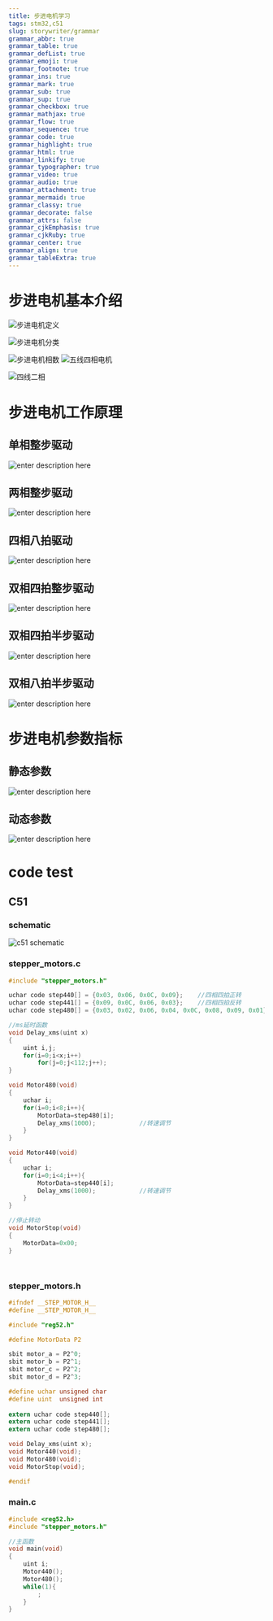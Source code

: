 ```yaml
---
title: 步进电机学习
tags: stm32,c51
slug: storywriter/grammar
grammar_abbr: true
grammar_table: true
grammar_defList: true
grammar_emoji: true
grammar_footnote: true
grammar_ins: true
grammar_mark: true
grammar_sub: true
grammar_sup: true
grammar_checkbox: true
grammar_mathjax: true
grammar_flow: true
grammar_sequence: true
grammar_code: true
grammar_highlight: true
grammar_html: true
grammar_linkify: true
grammar_typographer: true
grammar_video: true
grammar_audio: true
grammar_attachment: true
grammar_mermaid: true
grammar_classy: true
grammar_decorate: false
grammar_attrs: false
grammar_cjkEmphasis: true
grammar_cjkRuby: true
grammar_center: true
grammar_align: true
grammar_tableExtra: true
---
```


# 步进电机基本介绍
![步进电机定义](./images/1648358819030.png)

![步进电机分类](./images/1648358862106.png)

![步进电机相数](./images/1648358881057.png)
![五线四相电机](./images/1648358900509.png)

![四线二相](./images/1648358920368.png)
# 步进电机工作原理

## 单相整步驱动

![enter description here](./images/1648358973171.png)
## 两相整步驱动
![enter description here](./images/1648359028456.png)
## 四相八拍驱动
![enter description here](./images/1648359081821.png)
## 双相四拍整步驱动
![enter description here](./images/1648359159228.png)

## 双相四拍半步驱动
![enter description here](./images/1648359239008.png)
## 双相八拍半步驱动
![enter description here](./images/1648359260025.png)

# 步进电机参数指标
## 静态参数
![enter description here](./images/1648359390150.png)
## 动态参数
![enter description here](./images/1648359511528.png)

# code test
## C51
### schematic

![c51 schematic](./images/1648364950727.png)
### stepper_motors.c

``` c
#include "stepper_motors.h"

uchar code step440[] = {0x03, 0x06, 0x0C, 0x09};	//四相四拍正转
uchar code step441[] = {0x09, 0x0C, 0x06, 0x03};	//四相四拍反转
uchar code step480[] = {0x03, 0x02, 0x06, 0x04, 0x0C, 0x08, 0x09, 0x01};	//四相八拍正转

//ms延时函数
void Delay_xms(uint x)
{
	uint i,j;
	for(i=0;i<x;i++)
		for(j=0;j<112;j++);
}

void Motor480(void)
{
	uchar i;
	for(i=0;i<8;i++){
		MotorData=step480[i];
		Delay_xms(1000);			//转速调节
	}
}

void Motor440(void)
{
	uchar i;
	for(i=0;i<4;i++){
		MotorData=step440[i];
		Delay_xms(1000);			//转速调节
	}
}

//停止转动
void MotorStop(void)
{
	MotorData=0x00;
}




```

### stepper_motors.h

``` c
#ifndef __STEP_MOTOR_H__
#define __STEP_MOTOR_H__

#include "reg52.h"

#define MotorData P2

sbit motor_a = P2^0;
sbit motor_b = P2^1;
sbit motor_c = P2^2;
sbit motor_d = P2^3;

#define uchar unsigned char
#define uint  unsigned int
	
extern uchar code step440[];
extern uchar code step441[];
extern uchar code step480[];

void Delay_xms(uint x);
void Motor440(void);
void Motor480(void);
void MotorStop(void);

#endif

```
### main.c

``` c
#include <reg52.h>
#include "stepper_motors.h"

//主函数
void main(void)
{
	uint i;
	Motor440();	
	Motor480();	
	while(1){
		;
	}
}

```

